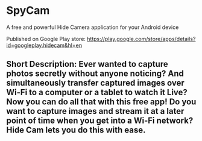 # SpyCam
A free and powerful Hide Camera application for your Android device

Published on Google Play store: https://play.google.com/store/apps/details?id=googleplay.hidecam&hl=en

Short Description: 
Ever wanted to capture photos secretly without anyone noticing? And simultaneously transfer captured images over Wi-Fi to a computer or a tablet to watch it Live? Now you can do all that with this free app!
Do you want to capture images and stream it at a later point of time when you get into a Wi-Fi network? Hide Cam lets you do this with ease.
--